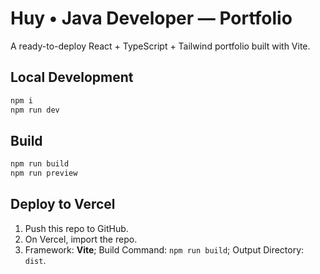 # Huy • Java Developer — Portfolio

A ready-to-deploy React + TypeScript + Tailwind portfolio built with Vite.

## Local Development
```bash
npm i
npm run dev
```

## Build
```bash
npm run build
npm run preview
```

## Deploy to Vercel
1. Push this repo to GitHub.
2. On Vercel, import the repo.
3. Framework: **Vite**; Build Command: `npm run build`; Output Directory: `dist`.
